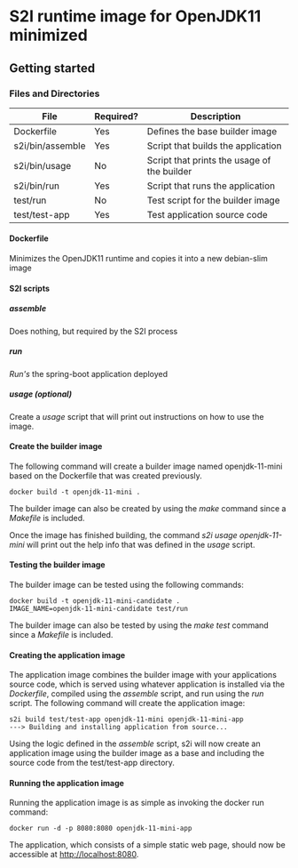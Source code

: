 
# S2I runtime image for OpenJDK11 minimized  

## Getting started  

### Files and Directories  
| File                   | Required? | Description                                                  |
|------------------------|-----------|--------------------------------------------------------------|
| Dockerfile             | Yes       | Defines the base builder image                               |
| s2i/bin/assemble       | Yes       | Script that builds the application                           |
| s2i/bin/usage          | No        | Script that prints the usage of the builder                  |
| s2i/bin/run            | Yes       | Script that runs the application                             |
| test/run               | No        | Test script for the builder image                            |
| test/test-app          | Yes       | Test application source code                                 |

#### Dockerfile
Minimizes the OpenJDK11 runtime and copies it into a new debian-slim image

#### S2I scripts

##### assemble
Does nothing, but required by the S2I process

##### run
*Run's* the spring-boot application deployed 

##### usage (optional) 
Create a *usage* script that will print out instructions on how to use the image.

#### Create the builder image
The following command will create a builder image named openjdk-11-mini based on the Dockerfile that was created previously.
```
docker build -t openjdk-11-mini .
```
The builder image can also be created by using the *make* command since a *Makefile* is included.

Once the image has finished building, the command *s2i usage openjdk-11-mini* will print out the help info that was defined in the *usage* script.

#### Testing the builder image
The builder image can be tested using the following commands:
```
docker build -t openjdk-11-mini-candidate .
IMAGE_NAME=openjdk-11-mini-candidate test/run
```
The builder image can also be tested by using the *make test* command since a *Makefile* is included.

#### Creating the application image
The application image combines the builder image with your applications source code, which is served using whatever application is installed via the *Dockerfile*, compiled using the *assemble* script, and run using the *run* script.
The following command will create the application image:
```
s2i build test/test-app openjdk-11-mini openjdk-11-mini-app
---> Building and installing application from source...
```
Using the logic defined in the *assemble* script, s2i will now create an application image using the builder image as a base and including the source code from the test/test-app directory. 

#### Running the application image
Running the application image is as simple as invoking the docker run command:
```
docker run -d -p 8080:8080 openjdk-11-mini-app
```
The application, which consists of a simple static web page, should now be accessible at  [http://localhost:8080](http://localhost:8080).
